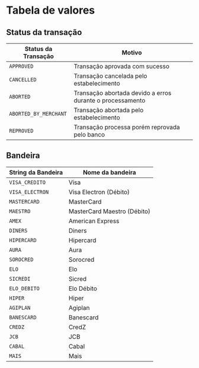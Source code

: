 # Tabela de valores

## Status da transação

|Status da Transação|Motivo|
|-------------------|-------------------|
|`APPROVED`|Transação aprovada com sucesso|
|`CANCELLED`|Transação cancelada pelo estabelecimento|
|`ABORTED`|Transação abortada devido a erros durante o processamento|
|`ABORTED_BY_MERCHANT`|Transação abortada pelo estabelecimento|
|`REPROVED`|Transação processa porém reprovada pelo banco|


## Bandeira

|String da Bandeira|Nome da bandeira|
|-------------------|-------------------|
|`VISA_CREDITO`|Visa|
|`VISA_ELECTRON`|Visa Electron (Débito)|
|`MASTERCARD`|MasterCard|
|`MAESTRO`|MasterCard Maestro (Débito)|
|`AMEX`|American Express|
|`DINERS`|Diners|
|`HIPERCARD`|Hipercard|
|`AURA`|Aura|
|`SOROCRED`|Sorocred|
|`ELO`|Elo|
|`SICREDI`|Sicred|
|`ELO_DEBITO`|Elo Débito|
|`HIPER`|Hiper|
|`AGIPLAN`|Agiplan|
|`BANESCARD`|Banescard|
|`CREDZ`|CredZ|
|`JCB`|JCB|
|`CABAL`|Cabal|
|`MAIS`|Mais|
